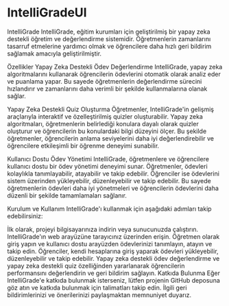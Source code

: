 # IntelliGradeUI

IntelliGrade
IntelliGrade, eğitim kurumları için geliştirilmiş bir yapay zeka destekli öğretim ve değerlendirme sistemidir. Öğretmenlerin zamanlarını tasarruf etmelerine yardımcı olmak ve öğrencilere daha hızlı geri bildirim sağlamak amacıyla geliştirilmiştir.

Özellikler
Yapay Zeka Destekli Ödev Değerlendirme
IntelliGrade, yapay zeka algoritmalarını kullanarak öğrencilerin ödevlerini otomatik olarak analiz eder ve puanlama yapar. Bu sayede öğretmenlerin değerlendirme sürecini hızlandırır ve zamanlarını daha verimli bir şekilde kullanmalarına olanak sağlar.

Yapay Zeka Destekli Quiz Oluşturma
Öğretmenler, IntelliGrade'in gelişmiş araçlarıyla interaktif ve özelleştirilmiş quizler oluşturabilir. Yapay zeka algoritmaları, öğretmenlerin belirlediği konulara dayalı olarak quizler oluşturur ve öğrencilerin bu konulardaki bilgi düzeyini ölçer. Bu şekilde öğretmenler, öğrencilerin anlama seviyelerini daha iyi değerlendirebilir ve öğrencilere etkileşimli bir öğrenme deneyimi sunabilir.

Kullanıcı Dostu Ödev Yönetimi
IntelliGrade, öğretmenlere ve öğrencilere kullanıcı dostu bir ödev yönetimi deneyimi sunar. Öğretmenler, ödevleri kolaylıkla tanımlayabilir, atayabilir ve takip edebilir. Öğrenciler ise ödevlerini sistem üzerinden yükleyebilir, düzenleyebilir ve takip edebilir. Bu sayede öğretmenlerin ödevleri daha iyi yönetmeleri ve öğrencilerin ödevlerini daha düzenli bir şekilde tamamlamaları sağlanır.

Kurulum ve Kullanım
IntelliGrade'ı kullanmak için aşağıdaki adımları takip edebilirsiniz:

İlk olarak, projeyi bilgisayarınıza indirin veya sunucunuzda çalıştırın.
IntelliGrade'ın web arayüzüne tarayıcınız üzerinden erişin.
Öğretmen olarak giriş yapın ve kullanıcı dostu arayüzden ödevlerinizi tanımlayın, atayın ve takip edin.
Öğrenciler, kendi hesaplarına giriş yaparak ödevleri yükleyebilir, düzenleyebilir ve takip edebilir.
Yapay zeka destekli ödev değerlendirme ve yapay zeka destekli quiz özelliğinden yararlanarak öğrencilerin performansını değerlendirin ve geri bildirim sağlayın.
Katkıda Bulunma
Eğer IntelliGrade'e katkıda bulunmak isterseniz, lütfen projenin GitHub deposuna göz atın ve katkıda bulunmak için talimatları takip edin. İlgili geri bildirimlerinizi ve önerilerinizi paylaşmaktan memnuniyet duyarız.
